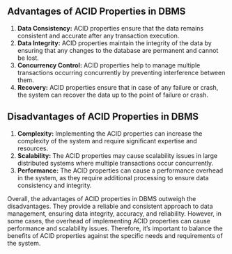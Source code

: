 ## Advantages of ACID Properties in DBMS
1. **Data Consistency:** ACID properties ensure that the data remains consistent and accurate after any transaction execution.
2. **Data Integrity:** ACID properties maintain the integrity of the data by ensuring that any changes to the database are permanent and cannot be lost.
3. **Concurrency Control:** ACID properties help to manage multiple transactions occurring concurrently by preventing interference between them.
4. **Recovery:** ACID properties ensure that in case of any failure or crash, the system can recover the data up to the point of failure or crash.

## Disadvantages of ACID Properties in DBMS
1. **Complexity:** Implementing the ACID properties can increase the complexity of the system and require significant expertise and resources.
2. **Scalability:** The ACID properties may cause scalability issues in large distributed systems where multiple transactions occur concurrently.
3. **Performance:** The ACID properties can cause a performance overhead in the system, as they require additional processing to ensure data consistency and integrity.

Overall, the advantages of ACID properties in DBMS outweigh the disadvantages. They provide a reliable and consistent approach to data management, ensuring data integrity, accuracy, and reliability. However, in some cases, the overhead of implementing ACID properties can cause performance and scalability issues. Therefore, it’s important to balance the benefits of ACID properties against the specific needs and requirements of the system.